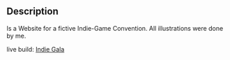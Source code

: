 ## Description

Is a Website for a fictive Indie-Game Convention. All illustrations were done by me.

live build: <a href="https://exeCatable.github.io/IndieGala/">Indie Gala</a>
